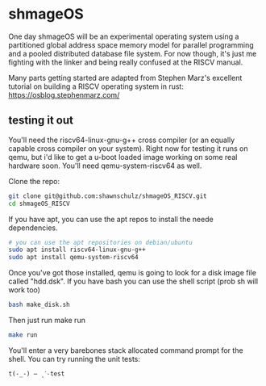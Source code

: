 # shmageOS

One day shmageOS will be an experimental operating system using a partitioned global address space memory model for parallel programming and a pooled distributed database file system. For now though, it's just me fighting with the linker and being really confused at the RISCV manual.

Many parts getting started are adapted from Stephen Marz's excellent tutorial on building a RISCV operating system in rust: https://osblog.stephenmarz.com/


## testing it out

You'll need the riscv64-linux-gnu-g++ cross compiler (or an equally capable cross compiler on your system). Right now for testing it runs on qemu, but i'd like to get a u-boot loaded image working on some real hardware soon. You'll need qemu-system-riscv64 as well.

Clone the repo:

``` sh
git clone git@github.com:shawnschulz/shmageOS_RISCV.git
cd shmageOS_RISCV
```

If you have apt, you can use the apt repos to install the neede dependencies.

``` sh
# you can use the apt repositories on debian/ubuntu
sudo apt install riscv64-linux-gnu-g++
sudo apt install qemu-system-riscv64
```

Once you've got those installed, qemu is going to look for a disk image file called "hdd.dsk". If you have bash you can use the shell script (prob sh will work too)

``` sh
bash make_disk.sh
```

Then just run make run

``` sh
make run
```

You'll enter a very barebones stack allocated command prompt for the shell. You can try running the unit tests:


``` shmage 
t(-_-) — ˎˊ˗test
```
